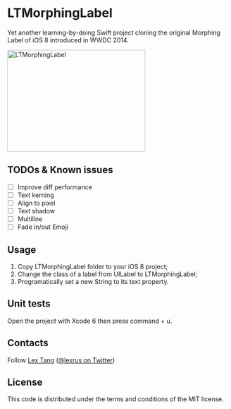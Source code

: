 # LTMorphingLabel
Yet another learning-by-doing Swift project cloning the original Morphing Label of iOS 8 introduced in WWDC 2014.

<img src="https://cloud.githubusercontent.com/assets/219689/3410248/641caad0-fde4-11e3-8cdf-7caf14d41cf5.gif" width="313" height="230" alt="LTMorphingLabel"/>

## TODOs & Known issues
- [ ] Improve diff performance
- [ ] Text kerning
- [ ] Align to pixel
- [ ] Text shadow
- [ ] Multiline
- [ ] Fade in/out Emoji

## Usage
1. Copy LTMorphingLabel folder to your iOS 8 project;
2. Change the class of a label from UILabel to LTMorphingLabel;
3. Programatically set a new String to its text property.

## Unit tests
Open the project with Xcode 6 then press command + u.

## Contacts
Follow [Lex Tang](https://github.com/lexrus/) ([@lexrus on Twitter](https://twitter.com/lexrus/))

## License
This code is distributed under the terms and conditions of the MIT license.
